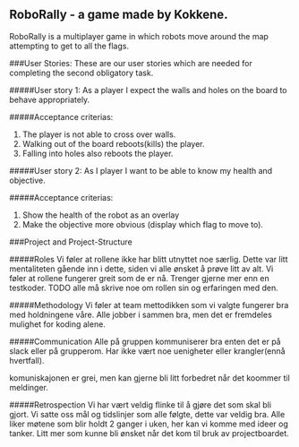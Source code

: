 ## RoboRally - a game made by Kokkene. 
RoboRally is a multiplayer game in which robots move around the map attempting to get to all the flags. 

###User Stories:
These are our user stories which are needed for completing the second obligatory task.


#####User story 1:
As a player I expect the walls and holes on the board to behave appropriately.
    
#####Acceptance criterias:
1. The player is not able to cross over walls.
2. Walking out of the board reboots(kills) the player.
3. Falling into holes also reboots the player.
    
#####User story 2:
As I player I want to be able to know my health and objective.
    
#####Acceptance criterias:
1. Show the health of the robot as an overlay
2. Make the objective more obvious (display which flag to move to).

###Project and Project-Structure

#####Roles
Vi føler at rollene ikke har blitt utnyttet noe særlig.
Dette var litt mentaliteten gående inn i dette, siden vi alle ønsket å prøve litt av alt.
Vi føler at rollene fungerer greit som de er nå.
Trenger gjerne mer enn en testkoder.
TODO alle må skrive noe om rollen sin og erfaringen med den.

#####Methodology
Vi føler at team mettodikken som vi valgte fungerer bra med holdningene våre.
Alle jobber i sammen bra, men det er fremdeles mulighet for koding alene.

#####Communication
Alle på gruppen kommuniserer bra enten det er på slack eller på grupperom.
Har ikke vært noe uenigheter eller krangler(ennå hvertfall).

komuniskajonen er grei, men kan gjerne bli litt forbedret når det koommer til meldinger.

#####Retrospection
Vi har vært veldig flinke til å gjøre det som skal bli gjort.
Vi satte oss mål og tidslinjer som alle følgte, dette var veldig bra.
Alle liker møtene som blir holdt 2 ganger i uken, her kan vi komme med ideer og tanker.
Litt mer som kunne bli ønsket når det kom til bruk av projectboardet.

